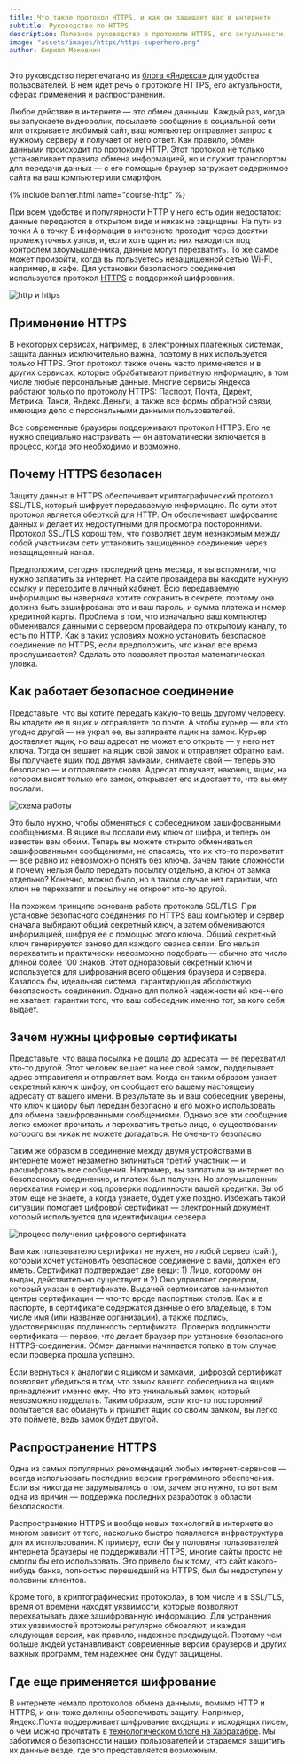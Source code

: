```yaml
---
title: Что такое протокол HTTPS, и как он защищает вас в интернете
subtitle: Руководство по HTTPS
description: Полезное руководство о протоколе HTTPS, его актуальности, сферах применения и распространении
image: "assets/images/https/https-superhero.png"
author: Кирилл Мокевнин
---
```


Это руководство перепечатано из [блога «Яндекса»](https://yandex.ru/blog/company/77455) для удобства пользователей. В нем идет речь о протоколе HTTPS, его актуальности, сферах применения и распространении.

Любое действие в интернете — это обмен данными. Каждый раз, когда вы запускаете видеоролик, посылаете сообщение в социальной сети или открываете любимый сайт, ваш компьютер отправляет запрос к нужному серверу и получает от него ответ. Как правило, обмен данными происходит по протоколу HTTP. Этот протокол не только устанавливает правила обмена информацией, но и служит транспортом для передачи данных — с его помощью браузер загружает содержимое сайта на ваш компьютер или смартфон.

{% include banner.html name="course-http" %}

При всем удобстве и популярности HTTP у него есть один недостаток: данные передаются в открытом виде и никак не защищены. На пути из точки А в точку Б информация в интернете проходит через десятки промежуточных узлов, и, если хоть один из них находится под контролем злоумышленника, данные могут перехватить. То же самое может произойти, когда вы пользуетесь незащищенной сетью Wi-Fi, например, в кафе. Для установки безопасного соединения используется протокол [HTTPS](https://ru.wikipedia.org/wiki/HTTPS) с поддержкой шифрования.

![http и https](/assets/images/https/1.png)

## Применение HTTPS
В некоторых сервисах, например, в электронных платежных системах, защита данных исключительно важна, поэтому в них используется только HTTPS. Этот протокол также очень часто применяется и в других сервисах, которые обрабатывают приватную информацию, в том числе любые персональные данные. Многие сервисы Яндекса работают только по протоколу HTTPS: Паспорт, Почта, Директ, Метрика, Такси, Яндекс.Деньги, а также все формы обратной связи, имеющие дело с персональными данными пользователей.

Все современные браузеры поддерживают протокол HTTPS. Его не нужно специально настраивать — он автоматически включается в процесс, когда это необходимо и возможно.

## Почему HTTPS безопасен
Защиту данных в HTTPS обеспечивает криптографический протокол SSL/TLS, который шифрует передаваемую информацию. По сути этот протокол является оберткой для HTTP. Он обеспечивает шифрование данных и делает их недоступными для просмотра посторонними. Протокол SSL/TLS хорош тем, что позволяет двум незнакомым между собой участникам сети установить защищенное соединение через незащищенный канал.

Предположим, сегодня последний день месяца, и вы вспомнили, что нужно заплатить за интернет. На сайте провайдера вы находите нужную ссылку и переходите в личный кабинет. Всю передаваемую информацию вы наверняка хотите сохранить в секрете, поэтому она должна быть зашифрована: это и ваш пароль, и сумма платежа и номер кредитной карты. Проблема в том, что изначально ваш компьютер обменивался данными с сервером провайдера по открытому каналу, то есть по HTTP. Как в таких условиях можно установить безопасное соединение по HTTPS, если предположить, что канал все время прослушивается? Сделать это позволяет простая математическая уловка.

## Как работает безопасное соединение
Представьте, что вы хотите передать какую-то вещь другому человеку. Вы кладете ее в ящик и отправляете по почте. А чтобы курьер — или кто угодно другой — не украл ее, вы запираете ящик на замок. Курьер доставляет ящик, но ваш адресат не может его открыть — у него нет ключа. Тогда он вешает на ящик свой замок и отправляет обратно вам. Вы получаете ящик под двумя замками, снимаете свой — теперь это безопасно — и отправляете снова. Адресат получает, наконец, ящик, на котором висит только его замок, открывает его и достает то, что вы ему послали.

![схема работы](/assets/images/https/2.png)

Это было нужно, чтобы обменяться с собеседником зашифрованными сообщениями. В ящике вы послали ему ключ от шифра, и теперь он известен вам обоим. Теперь вы можете открыто обмениваться зашифрованными сообщениями, не опасаясь, что их кто-то перехватит — все равно их невозможно понять без ключа. Зачем такие сложности и почему нельзя было передать посылку отдельно, а ключ от замка отдельно? Конечно, можно было, но в таком случае нет гарантии, что ключ не перехватят и посылку не откроет кто-то другой.

На похожем принципе основана работа протокола SSL/TLS. При установке безопасного соединения по HTTPS ваш компьютер и сервер сначала выбирают общий секретный ключ, а затем обмениваются информацией, шифруя ее с помощью этого ключа. Общий секретный ключ генерируется заново для каждого сеанса связи. Его нельзя перехватить и практически невозможно подобрать — обычно это число длиной более 100 знаков. Этот одноразовый секретный ключ и используется для шифрования всего общения браузера и сервера. Казалось бы, идеальная система, гарантирующая абсолютную безопасность соединения. Однако для полной надежности ей кое-чего не хватает: гарантии того, что ваш собеседник именно тот, за кого себя выдает.

## Зачем нужны цифровые сертификаты
Представьте, что ваша посылка не дошла до адресата — ее перехватил кто-то другой. Этот человек вешает на нее свой замок, подделывает адрес отправителя и отправляет вам. Когда он таким образом узнает секретный ключ к шифру, он сообщает его вашему настоящему адресату от вашего имени. В результате вы и ваш собеседник уверены, что ключ к шифру был передан безопасно и его можно использовать для обмена зашифрованными сообщениями. Однако все эти сообщения легко сможет прочитать и перехватить третье лицо, о существовании которого вы никак не можете догадаться. Не очень-то безопасно.

Таким же образом в соединение между двумя устройствами в интернете может незаметно вклиниться третий участник — и расшифровать все сообщения. Например, вы заплатили за интернет по безопасному соединению, и платеж был получен. Но злоумышленник перехватил номер и код проверки подлинности вашей кредитки. Вы об этом еще не знаете, а когда узнаете, будет уже поздно. Избежать такой ситуации помогает цифровой сертификат — электронный документ, который используется для идентификации сервера.

![процесс получения цифрового сертификата](/assets/images/https/3.png)

Вам как пользователю сертификат не нужен, но любой сервер (сайт), который хочет установить безопасное соединение с вами, должен его иметь. Сертификат подтверждает две вещи: 1) Лицо, которому он выдан, действительно существует и 2) Оно управляет сервером, который указан в сертификате. Выдачей сертификатов занимаются центры сертификации — что-то вроде паспортных столов. Как и в паспорте, в сертификате содержатся данные о его владельце, в том числе имя (или название организации), а также подпись, удостоверяющая подлинность сертификата. Проверка подлинности сертификата — первое, что делает браузер при установке безопасного HTTPS-соединения. Обмен данными начинается только в том случае, если проверка прошла успешно.

Если вернуться к аналогии с ящиком и замками, цифровой сертификат позволяет убедиться в том, что замок вашего собеседника на ящике принадлежит именно ему. Что это уникальный замок, который невозможно подделать. Таким образом, если кто-то посторонний попытается вас обмануть и пришлет ящик со своим замком, вы легко это поймете, ведь замок будет другой.

## Распространение HTTPS
Одна из самых популярных рекомендаций любых интернет-сервисов — всегда использовать последние версии программного обеспечения. Если вы никогда не задумывались о том, зачем это нужно, то вот вам одна из причин — поддержка последних разработок в области безопасности.

Распространение HTTPS и вообще новых технологий в интернете во многом зависит от того, насколько быстро появляется инфраструктура для их использования. К примеру, если бы у половины пользователей интернета браузеры не поддерживали HTTPS, многие сайты просто не смогли бы его использовать. Это привело бы к тому, что сайт какого-нибудь банка, полностью перешедший на HTTPS, был бы недоступен у половины клиентов.

Кроме того, в криптографических протоколах, в том числе и в SSL/TLS, время от времени находят уязвимости, которые позволяют перехватывать даже зашифрованную информацию. Для устранения этих уязвимостей протоколы регулярно обновляют, и каждая следующая версия, как правило, надежнее предыдущей. Поэтому чем больше людей устанавливают современные версии браузеров и других важных программ, тем надежнее они будут защищены.

## Где еще применяется шифрование
В интернете немало протоколов обмена данными, помимо HTTP и HTTPS, и они тоже должны обеспечивать защиту. Например, Яндекс.Почта поддерживает шифрование входящих и исходящих писем, о чем можно прочитать в [технологическом блоге на Хабрахабре](https://habr.com/ru/company/yandex/blog/203882/). Мы заботимся о безопасности наших пользователей и стараемся защитить их данные везде, где это представляется возможным.
